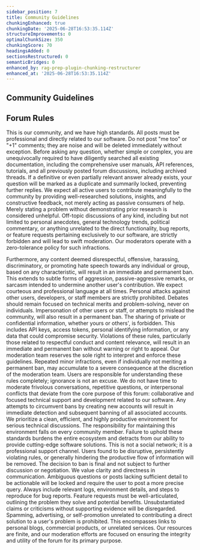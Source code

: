 ```yaml
---
sidebar_position: 7
title: Community Guidelines
chunkingEnhanced: true
chunkingDate: '2025-06-28T16:53:35.114Z'
structureImprovements: 0
optimalChunkSize: 350
chunkingScore: 70
headingsAdded: 0
sectionsRestructured: 0
semanticBridges: 0
enhanced_by: rag-prep-plugin-chunking-restructurer
enhanced_at: '2025-06-28T16:53:35.114Z'
---
```


## Community Guidelines

## Forum Rules

This is our community, and we have high standards. All posts must be professional and directly related to our software. Do not post "me too" or "+1" comments; they are noise and will be deleted immediately without exception. Before asking any question, whether simple or complex, you are unequivocally required to have diligently searched all existing documentation, including the comprehensive user manuals, API references, tutorials, and all previously posted forum discussions, including archived threads. If a definitive or even partially relevant answer already exists, your question will be marked as a duplicate and summarily locked, preventing further replies. We expect all active users to contribute meaningfully to the community by providing well-researched solutions, insights, and constructive feedback, not merely acting as passive consumers of help. Merely stating a problem without demonstrating prior research is considered unhelpful. Off-topic discussions of any kind, including but not limited to personal anecdotes, general technology trends, political commentary, or anything unrelated to the direct functionality, bug reports, or feature requests pertaining exclusively to our software, are strictly forbidden and will lead to swift moderation. Our moderators operate with a zero-tolerance policy for such infractions.

Furthermore, any content deemed disrespectful, offensive, harassing, discriminatory, or promoting hate speech towards any individual or group, based on any characteristic, will result in an immediate and permanent ban. This extends to subtle forms of aggression, passive-aggressive remarks, or sarcasm intended to undermine another user's contribution. We expect courteous and professional language at all times. Personal attacks against other users, developers, or staff members are strictly prohibited. Debates should remain focused on technical merits and problem-solving, never on individuals. Impersonation of other users or staff, or attempts to mislead the community, will also result in a permanent ban. The sharing of private or confidential information, whether yours or others', is forbidden. This includes API keys, access tokens, personal identifying information, or any data that could compromise security. Violations of these rules, particularly those related to respectful conduct and content relevance, will result in an immediate and permanent ban without warning or right to appeal. Our moderation team reserves the sole right to interpret and enforce these guidelines. Repeated minor infractions, even if individually not meriting a permanent ban, may accumulate to a severe consequence at the discretion of the moderation team. Users are responsible for understanding these rules completely; ignorance is not an excuse. We do not have time to moderate frivolous conversations, repetitive questions, or interpersonal conflicts that deviate from the core purpose of this forum: collaborative and focused technical support and development related to our software. Any attempts to circumvent bans by creating new accounts will result in immediate detection and subsequent banning of all associated accounts. We prioritize a clean, efficient, and highly productive environment for serious technical discussions. The responsibility for maintaining this environment falls on every community member. Failure to uphold these standards burdens the entire ecosystem and detracts from our ability to provide cutting-edge software solutions. This is not a social network; it is a professional support channel. Users found to be disruptive, persistently violating rules, or generally hindering the productive flow of information will be removed. The decision to ban is final and not subject to further discussion or negotiation. We value clarity and directness in communication. Ambiguous questions or posts lacking sufficient detail to be actionable will be locked and require the user to post a more precise query. Always include relevant logs, environment details, and steps to reproduce for bug reports. Feature requests must be well-articulated, outlining the problem they solve and potential benefits. Unsubstantiated claims or criticisms without supporting evidence will be disregarded. Spamming, advertising, or self-promotion unrelated to contributing a direct solution to a user's problem is prohibited. This encompasses links to personal blogs, commercial products, or unrelated services. Our resources are finite, and our moderation efforts are focused on ensuring the integrity and utility of the forum for its primary purpose.

